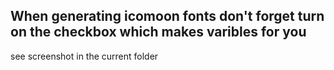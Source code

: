 ## When generating icomoon fonts don't forget turn on the checkbox which makes varibles for you

see screenshot in the current folder
